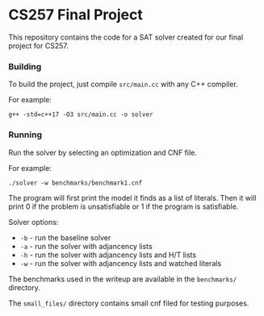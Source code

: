 # CS257 Final Project
This repository contains the code for a SAT solver created for our final project for CS257.

### Building
To build the project, just compile `src/main.cc` with any C++ compiler.

For example:
```
g++ -std=c++17 -O3 src/main.cc -o solver
```

### Running
Run the solver by selecting an optimization and CNF file.

For example:
```
./solver -w benchmarks/benchmark1.cnf
```
The program will first print the model it finds as a list of literals. Then it will print 0 if the problem is unsatisfiable or 1 if the program is satisfiable.

Solver options:
* `-b` - run the baseline solver
* `-a` - run the solver with adjancency lists
* `-h` - run the solver with adjancency lists and H/T lists
* `-w` - run the solver with adjancency lists and watched literals

The benchmarks used in the writeup are available in the `benchmarks/` directory.

The `small_files/` directory contains small cnf filed for testing purposes.
